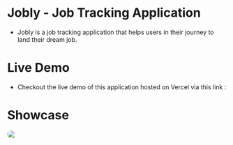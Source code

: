 # Jobly - Job Tracking Application

<style>
    img {
        border-radius: 8px;
    }
</style>

- Jobly is a job tracking application that helps users in their journey to land their dream job.

# Live Demo

- Checkout the live demo of this application hosted on Vercel via this link : <a href="https://app-jobly.vercel.app" target="_blank"></a>

# Showcase

<div style="display:grid; grid-template-columns: 1fr 1fr; gap:20px;">
<img src="https://res.cloudinary.com/dmwafn98h/image/upload/v1702288806/gtnmqyck8uvaolxgvihi.png"/>
</div>
